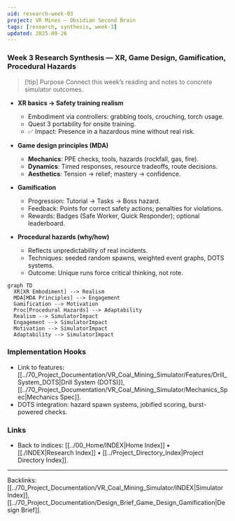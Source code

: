 ```yaml
---
uid: research-week-03
project: VR Mines — Obsidian Second Brain
tags: [research, synthesis, week-3]
updated: 2025-09-26
---
```


### Week 3 Research Synthesis — XR, Game Design, Gamification, Procedural Hazards

> [!tip] Purpose
> Connect this week’s reading and notes to concrete simulator outcomes.

- **XR basics → Safety training realism**
  - Embodiment via controllers: grabbing tools, crouching, torch usage.
  - Quest 3 portability for onsite training.
  - ✅ Impact: Presence in a hazardous mine without real risk.

- **Game design principles (MDA)**
  - **Mechanics**: PPE checks, tools, hazards (rockfall, gas, fire).
  - **Dynamics**: Timed responses, resource tradeoffs, route decisions.
  - **Aesthetics**: Tension → relief; mastery → confidence.

- **Gamification**
  - Progression: Tutorial → Tasks → Boss hazard.
  - Feedback: Points for correct safety actions; penalties for violations.
  - Rewards: Badges (Safe Worker, Quick Responder); optional leaderboard.

- **Procedural hazards (why/how)**
  - Reflects unpredictability of real incidents.
  - Techniques: seeded random spawns, weighted event graphs, DOTS systems.
  - Outcome: Unique runs force critical thinking, not rote.

```mermaid
graph TD
  XR[XR Embodiment] --> Realism
  MDA[MDA Principles] --> Engagement
  Gamification --> Motivation
  Proc[Procedural Hazards] --> Adaptability
  Realism --> SimulatorImpact
  Engagement --> SimulatorImpact
  Motivation --> SimulatorImpact
  Adaptability --> SimulatorImpact
```

### Implementation Hooks
- Link to features: [[../70_Project_Documentation/VR_Coal_Mining_Simulator/Features/Drill_System_DOTS|Drill System (DOTS)]], [[../70_Project_Documentation/VR_Coal_Mining_Simulator/Mechanics_Spec|Mechanics Spec]].
- DOTS integration: hazard spawn systems, jobified scoring, burst-powered checks.

### Links
- Back to indices: [[../00_Home/INDEX|Home Index]] • [[./INDEX|Research Index]] • [[../Project_Directory_Index|Project Directory Index]].

---
Backlinks: [[../70_Project_Documentation/VR_Coal_Mining_Simulator/INDEX|Simulator Index]], [[../70_Project_Documentation/Design_Brief_Game_Design_Gamification|Design Brief]].


